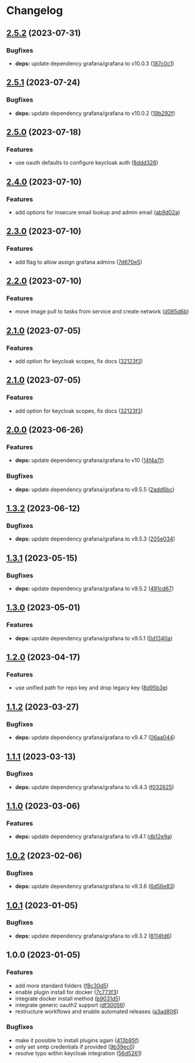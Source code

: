# Changelog

## [2.5.2](https://github.com/rolehippie/grafana/compare/v2.5.1...v2.5.2) (2023-07-31)


### Bugfixes

* **deps:** update dependency grafana/grafana to v10.0.3 ([187c0c1](https://github.com/rolehippie/grafana/commit/187c0c1caad2a48e3b2b8b11fbf664f7d02cc45c))

## [2.5.1](https://github.com/rolehippie/grafana/compare/v2.5.0...v2.5.1) (2023-07-24)


### Bugfixes

* **deps:** update dependency grafana/grafana to v10.0.2 ([19b292f](https://github.com/rolehippie/grafana/commit/19b292ff69da221c0c5af0600a10e1530100bd35))

## [2.5.0](https://github.com/rolehippie/grafana/compare/v2.4.0...v2.5.0) (2023-07-18)


### Features

* use oauth defaults to configure keycloak auth ([8ddd326](https://github.com/rolehippie/grafana/commit/8ddd3260e2951cfa3039c907edf0c00e840998ce))

## [2.4.0](https://github.com/rolehippie/grafana/compare/v2.3.0...v2.4.0) (2023-07-10)


### Features

* add options for insecure email lookup and admin email ([ab9d02a](https://github.com/rolehippie/grafana/commit/ab9d02ae8a4c9eaa109be56ac853cbec55d837f7))

## [2.3.0](https://github.com/rolehippie/grafana/compare/v2.2.0...v2.3.0) (2023-07-10)


### Features

* add flag to allow assign grafana admins ([7d670e5](https://github.com/rolehippie/grafana/commit/7d670e5e41b04375fab92a8e678fc12aa4a7956c))

## [2.2.0](https://github.com/rolehippie/grafana/compare/v2.1.0...v2.2.0) (2023-07-10)


### Features

* move image pull to tasks from service and create network ([d085d6b](https://github.com/rolehippie/grafana/commit/d085d6b043c8679a0f5f03e2314a0aae56da1d01))

## [2.1.0](https://github.com/rolehippie/grafana/compare/v2.0.0...v2.1.0) (2023-07-05)


### Features

* add option for keycloak scopes, fix docs ([32123f3](https://github.com/rolehippie/grafana/commit/32123f37231d02d19bd5d1b928980622c2c10e9f))

## [2.1.0](https://github.com/rolehippie/grafana/compare/v2.0.0...v2.1.0) (2023-07-05)


### Features

* add option for keycloak scopes, fix docs ([32123f3](https://github.com/rolehippie/grafana/commit/32123f37231d02d19bd5d1b928980622c2c10e9f))

## [2.0.0](https://github.com/rolehippie/grafana/compare/v1.3.2...v2.0.0) (2023-06-26)


### Features

* **deps:** update dependency grafana/grafana to v10 ([14f4a7f](https://github.com/rolehippie/grafana/commit/14f4a7fd05edbe239b0c44a62d6f937d8204a994))


### Bugfixes

* **deps:** update dependency grafana/grafana to v9.5.5 ([2add6bc](https://github.com/rolehippie/grafana/commit/2add6bcf2fec7bf086f5758681b13ab18692ccd6))

## [1.3.2](https://github.com/rolehippie/grafana/compare/v1.3.1...v1.3.2) (2023-06-12)


### Bugfixes

* **deps:** update dependency grafana/grafana to v9.5.3 ([205e034](https://github.com/rolehippie/grafana/commit/205e034ae32c275d52d90394fd51a74a618322f4))

## [1.3.1](https://github.com/rolehippie/grafana/compare/v1.3.0...v1.3.1) (2023-05-15)


### Bugfixes

* **deps:** update dependency grafana/grafana to v9.5.2 ([491cd67](https://github.com/rolehippie/grafana/commit/491cd671b564b86028d31f10d09f25ba913a6570))

## [1.3.0](https://github.com/rolehippie/grafana/compare/v1.2.0...v1.3.0) (2023-05-01)


### Features

* **deps:** update dependency grafana/grafana to v9.5.1 ([0d1340a](https://github.com/rolehippie/grafana/commit/0d1340a66f648918e76202ff7fefc5b71ff52575))

## [1.2.0](https://github.com/rolehippie/grafana/compare/v1.1.2...v1.2.0) (2023-04-17)


### Features

* use unified path for repo key and drop legacy key ([8d95b3e](https://github.com/rolehippie/grafana/commit/8d95b3e668f72207e2d3e14fccf685ebec36192c))

## [1.1.2](https://github.com/rolehippie/grafana/compare/v1.1.1...v1.1.2) (2023-03-27)


### Bugfixes

* **deps:** update dependency grafana/grafana to v9.4.7 ([06aa044](https://github.com/rolehippie/grafana/commit/06aa044748383f4521465b553978360c3a4f0174))

## [1.1.1](https://github.com/rolehippie/grafana/compare/v1.1.0...v1.1.1) (2023-03-13)


### Bugfixes

* **deps:** update dependency grafana/grafana to v9.4.3 ([f032625](https://github.com/rolehippie/grafana/commit/f032625f456304914f5a153ad7586e341f57bfdd))

## [1.1.0](https://github.com/rolehippie/grafana/compare/v1.0.2...v1.1.0) (2023-03-06)


### Features

* **deps:** update dependency grafana/grafana to v9.4.1 ([db12e9a](https://github.com/rolehippie/grafana/commit/db12e9a39871926461e4917b6bb6f3d30f10710d))

## [1.0.2](https://github.com/rolehippie/grafana/compare/v1.0.1...v1.0.2) (2023-02-06)


### Bugfixes

* **deps:** update dependency grafana/grafana to v9.3.6 ([6d56e83](https://github.com/rolehippie/grafana/commit/6d56e837cb6398128000fd169bf0c5ad3a1151fe))

## [1.0.1](https://github.com/rolehippie/grafana/compare/v1.0.0...v1.0.1) (2023-01-05)


### Bugfixes

* **deps:** update dependency grafana/grafana to v9.3.2 ([8114fd6](https://github.com/rolehippie/grafana/commit/8114fd6769ad12ecd147ffae12b02fdc0c5dce7c))

## 1.0.0 (2023-01-05)


### Features

* add more standard folders ([f8c30d5](https://github.com/rolehippie/grafana/commit/f8c30d57c44b9d7c95b0de061077117b00020d98))
* enable plugin install for docker ([7c773f3](https://github.com/rolehippie/grafana/commit/7c773f3caaf10f118f044619fe9508d6991943e2))
* integrate docker install method ([b9031d5](https://github.com/rolehippie/grafana/commit/b9031d58b93f39cb9744c7530318b4a63d3ea64f))
* integrate generic oauth2 support ([df30056](https://github.com/rolehippie/grafana/commit/df3005691f1d2cf7dbaae720f61232c666cba09e))
* restructure workflows and enable automated releases ([a3ad806](https://github.com/rolehippie/grafana/commit/a3ad806347fc50e043216c3a2ed8eed3bca410ba))


### Bugfixes

* make it possible to install plugins again ([413b95f](https://github.com/rolehippie/grafana/commit/413b95f129dbd66728c3ca08144be22f352d5daa))
* only set smtp credentials if provided ([9b39ec0](https://github.com/rolehippie/grafana/commit/9b39ec01311a57ea070cf4dfc89f2f983f1eea11))
* resolve typo within keycloak integration ([56d5261](https://github.com/rolehippie/grafana/commit/56d52616666de1a3f86e45c131089da874a7f88d))
